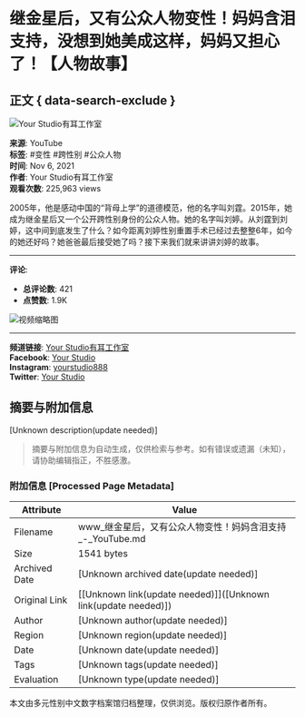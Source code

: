 # 继金星后，又有公众人物变性！妈妈含泪支持，没想到她美成这样，妈妈又担心了！【人物故事】

## 正文 { data-search-exclude }


![Your Studio有耳工作室](https://i.ytimg.com/an/FhktojBok7f7CD4ykaRKTA/featured_channel.jpg?v=5da4bb0d)

**来源**: YouTube  
**标签**: #变性 #跨性别 #公众人物  
**时间**: Nov 6, 2021  
**作者**: Your Studio有耳工作室  
**观看次数**: 225,963 views

2005年，他是感动中国的“背母上学”的道德模范，他的名字叫刘霆。2015年，她成为继金星后又一个公开跨性别身份的公众人物。她的名字叫刘婷。从刘霆到刘婷，这中间到底发生了什么？如今距离刘婷性别重置手术已经过去整整6年，如今的她还好吗？她爸爸最后接受她了吗？接下来我们就来讲讲刘婷的故事。

---

**评论**: 
- **总评论数**: 421
- **点赞数**: 1.9K

![视频缩略图](https://i.ytimg.com/vi/BJIPTg23p9w/hqdefault.jpg?sqp=-oaymwEmCKgBEF5IWvKriqkDGQgBFQAAiEIYAdgBAeIBCggYEAIYBjgBQAE=&rs=AOn4CLAI1DCNx_0tCsyLXwc6UB9ippP5vg)

---

**频道链接**: [Your Studio有耳工作室](https://www.youtube.com/channel/UCFhktojBok7f7CD4ykaRKTA/videos)  
**Facebook**: [Your Studio](https://www.facebook.com/%E6%9C%89%E8%80%B3%E5%B7%A5%E4%BD%9C%E5%AE%A4-Your-Studio-114596669963767/?modal=admin_todo_tour)  
**Instagram**: [yourstudio888](https://www.instagram.com/lilyyoustudio/)  
**Twitter**: [Your Studio](https://twitter.com/YourStudio2)
<!-- tcd_original_link https://www.youtube.com/watch?v=wCVT2DSEnvw -->


## 摘要与附加信息

<!-- tcd_abstract -->
[Unknown description(update needed)]
<!-- tcd_abstract_end -->

> 摘要与附加信息为自动生成，仅供检索与参考。如有错误或遗漏（未知），请协助编辑指正，不胜感激。

### 附加信息 [Processed Page Metadata]

| Attribute       | Value                                  |
|-----------------|----------------------------------------|
| Filename        | www_继金星后，又有公众人物变性！妈妈含泪支持_-_YouTube.md                             |
| Size            | 1541 bytes                           |
| Archived Date   | [Unknown archived date(update needed)]                             |
| Original Link   | [[Unknown link(update needed)]]([Unknown link(update needed)])                       |
| Author          | [Unknown author(update needed)]                               |
| Region          | [Unknown region(update needed)]                               |
| Date            | [Unknown date(update needed)]                                 |
| Tags            | [Unknown tags(update needed)]                                 |
| Evaluation            | [Unknown type(update needed)]                                 |
<!-- tcd_table_end -->

本文由多元性别中文数字档案馆归档整理，仅供浏览。版权归原作者所有。
